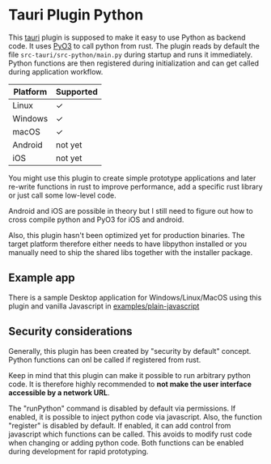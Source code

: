 # Tauri Plugin Python

This [tauri](https://v2.tauri.app/) plugin is supposed to make it easy to use Python as backend code.
It uses [PyO3](https://pyo3.rs) to call python from rust.
The plugin reads by default the file `src-tauri/src-python/main.py` during 
startup and runs it immediately. Python functions are then registered during initialization 
and can get called during application workflow.


| Platform | Supported |
| -------- | --------- |
| Linux    | ✓         |
| Windows  | ✓         |
| macOS    | ✓         |
| Android  | not yet   |
| iOS      | not yet   |


You might use this plugin to create simple prototype applications
and later re-write functions in rust to improve
performance, add a specific rust library or just call some 
low-level code.

Android and iOS are possible in theory but I still need to figure out how to 
cross compile python and PyO3 for iOS and android.

Also, this plugin hasn't been optimized yet for production binaries. 
The target platform therefore either needs to have libpython installed 
or you manually need to ship the shared libs together with the installer package.

## Example app

There is a sample Desktop application for Windows/Linux/MacOS using this plugin and vanilla 
Javascript in [examples/plain-javascript](https://github.com/marcomq/tauri-plugin-python/tree/main/examples/plain-javascript)

## Security considerations
Generally, this plugin has been created by "security by default" concept. Python functions can onl be called if registered from rust.

Keep in mind that this plugin can make it possible to run arbitrary python code. 
It is therefore highly recommended to **not make the user interface accessible by a network URL**. 

The "runPython" command is disabled by default via permissions. If enabled, it is possible to 
inject python code via javascript.
Also, the function "register" is disabled by default. If enabled, it can 
add control from javascript which functions can be called. This avoids to modify rust code when changing or adding python code.
Both functions can be enabled during development for rapid prototyping.

